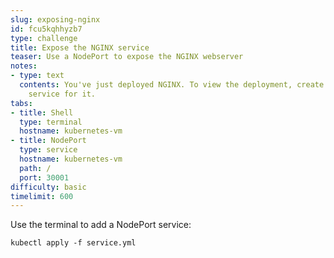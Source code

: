 ```yaml
---
slug: exposing-nginx
id: fcu5kqhhyzb7
type: challenge
title: Expose the NGINX service
teaser: Use a NodePort to expose the NGINX webserver
notes:
- type: text
  contents: You've just deployed NGINX. To view the deployment, create a NodePort
    service for it.
tabs:
- title: Shell
  type: terminal
  hostname: kubernetes-vm
- title: NodePort
  type: service
  hostname: kubernetes-vm
  path: /
  port: 30001
difficulty: basic
timelimit: 600
---
```


Use the terminal to add a NodePort service:

```
kubectl apply -f service.yml
```
